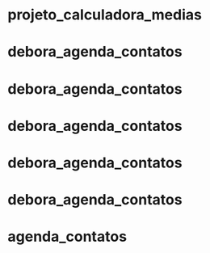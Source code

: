 # projeto_calculadora_medias
# debora_agenda_contatos
# debora_agenda_contatos
# debora_agenda_contatos
# debora_agenda_contatos
# debora_agenda_contatos
# agenda_contatos
